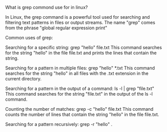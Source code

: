 What is grep commond use for in linux?

In Linux, the grep command is a powerful tool used for searching and filtering text patterns in files or output streams. The name "grep" comes from the phrase "global regular expression print"

Common uses of grep:

Searching for a specific string:
grep "hello" file.txt
This command searches for the string "hello" in the file file.txt and prints the lines that contain the string.

Searching for a pattern in multiple files:
grep "hello" *.txt
This command searches for the string "hello" in all files with the .txt extension in the current directory.

Searching for a pattern in the output of a command:
ls -l | grep "file.txt"
This command searches for the string "file.txt" in the output of the ls -l command.

Counting the number of matches:
grep -c "hello" file.txt
This command counts the number of lines that contain the string "hello" in the file file.txt.

Searching for a pattern recursively:
grep -r "hello" .